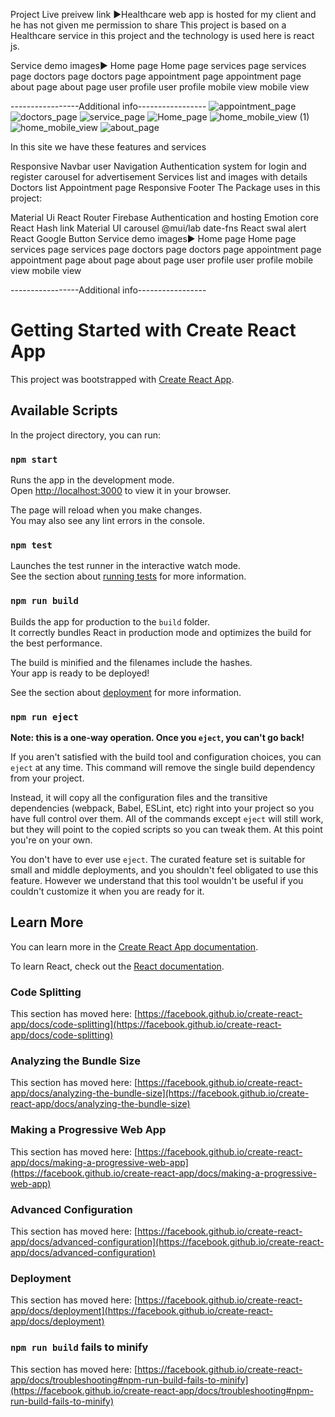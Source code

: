 Project Live preivew link ►Healthcare web app is hosted for my client and he has not given me permission to share This project is based on a Healthcare service in this project and the technology is used here is react js.


Service demo images► Home page Home page services page services page doctors page doctors page appointment page appointment page about page about page user profile user profile mobile view mobile view

-----------------Additional info-----------------
![appointment_page](https://github.com/dancolion1/dancolion-healthcare-web-app/assets/101347439/9b6f48c5-ef19-4f42-ac3e-3a1ac639052e)
![doctors_page](https://github.com/dancolion1/dancolion-healthcare-web-app/assets/101347439/0b38f696-6823-4c27-9c93-39995ae9134c)
![service_page](https://github.com/dancolion1/dancolion-healthcare-web-app/assets/101347439/2c18c575-03b6-4443-a4c6-51f833a4d7de)
![Home_page](https://github.com/dancolion1/dancolion-healthcare-web-app/assets/101347439/bcc431e9-5b2a-422f-8e0a-b307599ffd72)
![home_mobile_view (1)](https://github.com/dancolion1/dancolion-healthcare-web-app/assets/101347439/3ed1fd25-6973-48c8-8e0b-089ade6fabf4)
![home_mobile_view](https://github.com/dancolion1/dancolion-healthcare-web-app/assets/101347439/b2d4ba6c-1c5c-4625-96dc-62ce522b9ce5)
![about_page](https://github.com/dancolion1/dancolion-healthcare-web-app/assets/101347439/d55db7c0-a68f-4226-9a55-b6b3e48bf279)

In this site we have these features and services

Responsive Navbar
user Navigation
Authentication system for login and register
carousel for advertisement
Services list and images with details
Doctors list
Appointment page
Responsive Footer
The Package uses in this project:

Material Ui
React Router
Firebase Authentication and hosting
Emotion core
React Hash link
Material UI carousel
@mui/lab
date-fns
React swal alert
React Google Button
Service demo images► Home page Home page services page services page doctors page doctors page appointment page appointment page about page about page user profile user profile mobile view mobile view

-----------------Additional info-----------------








# Getting Started with Create React App

This project was bootstrapped with [Create React App](https://github.com/facebook/create-react-app).

## Available Scripts

In the project directory, you can run:

### `npm start`

Runs the app in the development mode.\
Open [http://localhost:3000](http://localhost:3000) to view it in your browser.

The page will reload when you make changes.\
You may also see any lint errors in the console.

### `npm test`

Launches the test runner in the interactive watch mode.\
See the section about [running tests](https://facebook.github.io/create-react-app/docs/running-tests) for more information.

### `npm run build`

Builds the app for production to the `build` folder.\
It correctly bundles React in production mode and optimizes the build for the best performance.

The build is minified and the filenames include the hashes.\
Your app is ready to be deployed!

See the section about [deployment](https://facebook.github.io/create-react-app/docs/deployment) for more information.

### `npm run eject`

**Note: this is a one-way operation. Once you `eject`, you can't go back!**

If you aren't satisfied with the build tool and configuration choices, you can `eject` at any time. This command will remove the single build dependency from your project.

Instead, it will copy all the configuration files and the transitive dependencies (webpack, Babel, ESLint, etc) right into your project so you have full control over them. All of the commands except `eject` will still work, but they will point to the copied scripts so you can tweak them. At this point you're on your own.

You don't have to ever use `eject`. The curated feature set is suitable for small and middle deployments, and you shouldn't feel obligated to use this feature. However we understand that this tool wouldn't be useful if you couldn't customize it when you are ready for it.

## Learn More

You can learn more in the [Create React App documentation](https://facebook.github.io/create-react-app/docs/getting-started).

To learn React, check out the [React documentation](https://reactjs.org/).

### Code Splitting

This section has moved here: [https://facebook.github.io/create-react-app/docs/code-splitting](https://facebook.github.io/create-react-app/docs/code-splitting)

### Analyzing the Bundle Size

This section has moved here: [https://facebook.github.io/create-react-app/docs/analyzing-the-bundle-size](https://facebook.github.io/create-react-app/docs/analyzing-the-bundle-size)

### Making a Progressive Web App

This section has moved here: [https://facebook.github.io/create-react-app/docs/making-a-progressive-web-app](https://facebook.github.io/create-react-app/docs/making-a-progressive-web-app)

### Advanced Configuration

This section has moved here: [https://facebook.github.io/create-react-app/docs/advanced-configuration](https://facebook.github.io/create-react-app/docs/advanced-configuration)

### Deployment

This section has moved here: [https://facebook.github.io/create-react-app/docs/deployment](https://facebook.github.io/create-react-app/docs/deployment)

### `npm run build` fails to minify

This section has moved here: [https://facebook.github.io/create-react-app/docs/troubleshooting#npm-run-build-fails-to-minify](https://facebook.github.io/create-react-app/docs/troubleshooting#npm-run-build-fails-to-minify)
